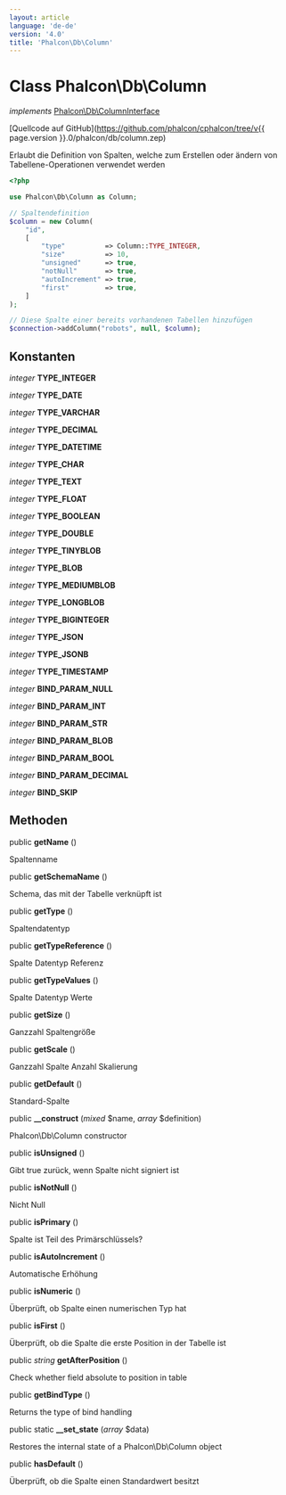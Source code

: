 ```yaml
---
layout: article
language: 'de-de'
version: '4.0'
title: 'Phalcon\Db\Column'
---
```

# Class **Phalcon\Db\Column**

*implements* [Phalcon\Db\ColumnInterface](Phalcon_Db_ColumnInterface)

[Quellcode auf GitHub](https://github.com/phalcon/cphalcon/tree/v{{ page.version }}.0/phalcon/db/column.zep)

Erlaubt die Definition von Spalten, welche zum Erstellen oder ändern von Tabellene-Operationen verwendet werden

```php
<?php

use Phalcon\Db\Column as Column;

// Spaltendefinition
$column = new Column(
    "id",
    [
        "type"          => Column::TYPE_INTEGER,
        "size"          => 10,
        "unsigned"      => true,
        "notNull"       => true,
        "autoIncrement" => true,
        "first"         => true,
    ]
);

// Diese Spalte einer bereits vorhandenen Tabellen hinzufügen
$connection->addColumn("robots", null, $column);

```

## Konstanten

*integer* **TYPE_INTEGER**

*integer* **TYPE_DATE**

*integer* **TYPE_VARCHAR**

*integer* **TYPE_DECIMAL**

*integer* **TYPE_DATETIME**

*integer* **TYPE_CHAR**

*integer* **TYPE_TEXT**

*integer* **TYPE_FLOAT**

*integer* **TYPE_BOOLEAN**

*integer* **TYPE_DOUBLE**

*integer* **TYPE_TINYBLOB**

*integer* **TYPE_BLOB**

*integer* **TYPE_MEDIUMBLOB**

*integer* **TYPE_LONGBLOB**

*integer* **TYPE_BIGINTEGER**

*integer* **TYPE_JSON**

*integer* **TYPE_JSONB**

*integer* **TYPE_TIMESTAMP**

*integer* **BIND_PARAM_NULL**

*integer* **BIND_PARAM_INT**

*integer* **BIND_PARAM_STR**

*integer* **BIND_PARAM_BLOB**

*integer* **BIND_PARAM_BOOL**

*integer* **BIND_PARAM_DECIMAL**

*integer* **BIND_SKIP**

## Methoden

public **getName** ()

Spaltenname

public **getSchemaName** ()

Schema, das mit der Tabelle verknüpft ist

public **getType** ()

Spaltendatentyp

public **getTypeReference** ()

Spalte Datentyp Referenz

public **getTypeValues** ()

Spalte Datentyp Werte

public **getSize** ()

Ganzzahl Spaltengröße

public **getScale** ()

Ganzzahl Spalte Anzahl Skalierung

public **getDefault** ()

Standard-Spalte

public **__construct** (*mixed* $name, *array* $definition)

Phalcon\Db\Column constructor

public **isUnsigned** ()

Gibt true zurück, wenn Spalte nicht signiert ist

public **isNotNull** ()

Nicht Null

public **isPrimary** ()

Spalte ist Teil des Primärschlüssels?

public **isAutoIncrement** ()

Automatische Erhöhung

public **isNumeric** ()

Überprüft, ob Spalte einen numerischen Typ hat

public **isFirst** ()

Überprüft, ob die Spalte die erste Position in der Tabelle ist

public *string* **getAfterPosition** ()

Check whether field absolute to position in table

public **getBindType** ()

Returns the type of bind handling

public static **__set_state** (*array* $data)

Restores the internal state of a Phalcon\Db\Column object

public **hasDefault** ()

Überprüft, ob die Spalte einen Standardwert besitzt